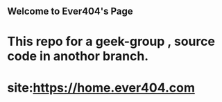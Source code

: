 ## Welcome to Ever404's Page
# This repo for a geek-group , source code in anothor branch.
# site:https://home.ever404.com  

